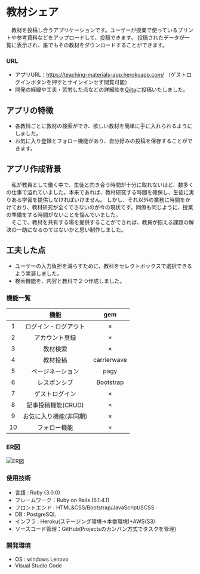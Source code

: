 # 教材シェア
&emsp;教材を投稿し合うアプリケーションです。ユーザーが授業で使っているプリントや参考資料などをアップロードして、投稿できます。
投稿されたデータが一覧に表示され、誰でもその教材をダウンロードすることができます。
### URL
- アプリURL：https://teaching-materials-app.herokuapp.com/  （ゲストログインボタンを押すとサインインせず閲覧可能）
- 開発の経緯や工夫・苦労した点などの詳細談を[Qiita](https://qiita.com/suugakusan/items/15b5b6e9b81726344342)に投稿いたしました。
## アプリの特徴
* 各教科ごとに教材の検索ができ、欲しい教材を簡単に手に入れられるようにしました。
* お気に入り登録とフォロー機能があり、自分好みの投稿を保存することができます。
## アプリ作成背景
&emsp;私が教員として働く中で、生徒と向き合う時間が十分に取れないほど、数多くの仕事で溢れていました。本来であれば、教材研究する時間を確保し、生徒に実りある学習を提供しなければいけません。
しかし、それ以外の業務に時間をかけており、教材研究が全くできないのが今の現状です。同僚も同じように、授業の準備をする時間がないことを悩んでいました。  
 &emsp;そこで、教材を共有する場を提供することができれば、教員が抱える課題の解決の一助になるのではないかと思い制作しました。

## 工夫した点
* ユーザーの入力負担を減らすために、教科をセレクトボックスで選択できるよう実装しました。
* 検索機能を、内容と教科で２つ作成しました。
### 機能一覧
|  |機能  |gem  |
|:---: |:---: |:---: |
|1  |ログイン・ログアウト  |×  |
|2  |アカウント登録  |×  |
|3  |教材検索 |×  |
|4  |教材投稿  |carrierwave  |
|5  |ページネーション |pagy  |
|6  |レスポンシブ  |Bootstrap  |
|7  |ゲストログイン  |×  |
|8  |記事投稿機能(CRUD)  |×  |
|9  |お気に入り機能(非同期)  |×  |
|10  |フォロー機能  |×  |
### ER図
![ER図](https://user-images.githubusercontent.com/87798070/133949142-9b84452c-5945-45e2-8cab-1854cbfff1d7.png)
### 使用技術
* 言語 : Ruby (3.0.0)
* フレームワーク：Ruby on Rails (6.1.4.1)
* フロントエンド : HTML&CSS/Bootstrap/JavaScript/SCSS
* DB : PostgreSQL
* インフラ : Heroku(ステージング環境→本番環境)+AWS(S3)
* ソースコード管理：GitHub(Projectsのカンバン方式でタスクを管理)
### 開発環境
* OS : windows Lenovo
* Visual Studio Code
